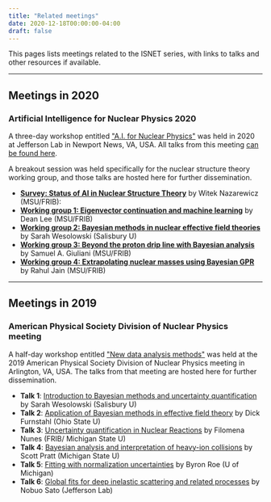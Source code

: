 ```yaml
---
title: "Related meetings"
date: 2020-12-18T00:00:00-04:00
draft: false
---
```



This pages lists meetings related to the ISNET series, with links to talks and other resources if available.

---

## Meetings in 2020

### Artificial Intelligence for Nuclear Physics 2020

A three-day workshop entitled ["A.I. for Nuclear Physics"](https://www.jlab.org/conference/AI2020) was held in 2020 at Jefferson Lab in Newport News, VA, USA. All talks from this meeting [can be found here](https://www.jlab.org/indico/event/357/timetable/#20200304).

A breakout session was held specifically for the nuclear structure theory working group, and those talks are hosted here for further dissemination.

- [**Survey: Status of AI in Nuclear Structure Theory**](/talks/jlab_ai_2020/nazarewicz.pptx) by Witek Nazarewicz (MSU/FRIB):
- [**Working group 1: Eigenvector continuation and machine learning**](/talks/jlab_ai_2020/lee.pdf) by Dean Lee (MSU/FRIB)
- [**Working group 2: Bayesian methods in nuclear effective field theories**](/talks/jlab_ai_2020/lee.pdf) by Sarah Wesolowski (Salisbury U)
- [**Working group 3: Beyond the proton drip line with Bayesian analysis**](/talks/jlab_ai_2020/giuliani.pdf) by Samuel A. Giuliani (MSU/FRIB)
- [**Working group 4: Extrapolating nuclear masses using Bayesian GPR**](/talks/jlab_ai_2020/jain.pptx) by Rahul Jain (MSU/FRIB)

---

## Meetings in 2019

### American Physical Society Division of Nuclear Physics meeting

A half-day workshop entitled ["New data analysis methods"](https://dnp2019.columbian.gwu.edu/home/invited-sessions-and-mini-symposia/new-data-analysis-methods/) was held at the 2019 American Physical Society Division of Nuclear Physics meeting in Arlington, VA, USA. The talks from that meeting are hosted here for further dissemination. 

- **Talk 1**: [Introduction to Bayesian methods and uncertainty quantification](/talks/dnp_2019/DNP_2019_pdf.pdf) by Sarah Wesolowski (Salisbury U)
- **Talk 2**: [Application of Bayesian methods in effective field theory](https://www.dropbox.com/s/e5foxu28vyf4gx9/Bayesian_methods_in_EFT_DNP_Oct2019_Furnstahl_pdf.pdf?dl=0) by Dick Furnstahl (Ohio State U)
- **Talk 3**: [Uncertainty quantification in Nuclear Reactions](/talks/dnp_2019/nunes_dnp2019.pdf) by Filomena Nunes (FRIB/ Michigan State U)
- **Talk 4**: [Bayesian analysis and interpretation of heavy-ion collisions](/talks/dnp_2019/pratt_aps2019.pdf) by Scott Pratt (Michigan State U)
- **Talk 5**: [Fitting with normalization uncertainties](/talks/dnp_2019/Roe_chisqnorm2.pdf) by Byron Roe (U of Michigan)
- **Talk 6**: [Global fits for deep inelastic scattering and related processes](/talks/dnp_2019/Sato_slides.pdf) by Nobuo Sato (Jefferson Lab)

